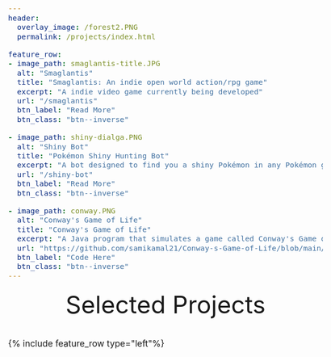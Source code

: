 ```yaml
---
header:
  overlay_image: /forest2.PNG
  permalink: /projects/index.html

feature_row:
- image_path: smaglantis-title.JPG
  alt: "Smaglantis"
  title: "Smaglantis: An indie open world action/rpg game"
  excerpt: "A indie video game currently being developed"
  url: "/smaglantis"
  btn_label: "Read More"
  btn_class: "btn--inverse"

- image_path: shiny-dialga.PNG
  alt: "Shiny Bot"
  title: "Pokémon Shiny Hunting Bot"
  excerpt: "A bot designed to find you a shiny Pokémon in any Pokémon game."
  url: "/shiny-bot"
  btn_label: "Read More"
  btn_class: "btn--inverse"

- image_path: conway.PNG
  alt: "Conway's Game of Life"
  title: "Conway's Game of Life"
  excerpt: "A Java program that simulates a game called Conway's Game of Life"
  url: "https://github.com/samikamal21/Conway-s-Game-of-Life/blob/main/GameOfLife/src/conwaygame/GameOfLife.java"
  btn_label: "Code Here"
  btn_class: "btn--inverse"
---
```


<div style="margin-bottom:1cm" align="center"><font size="55">Selected Projects</font></div>

{% include feature_row type="left"%}

<style type="text/css">
  body{
  font-size: 13pt;
}

